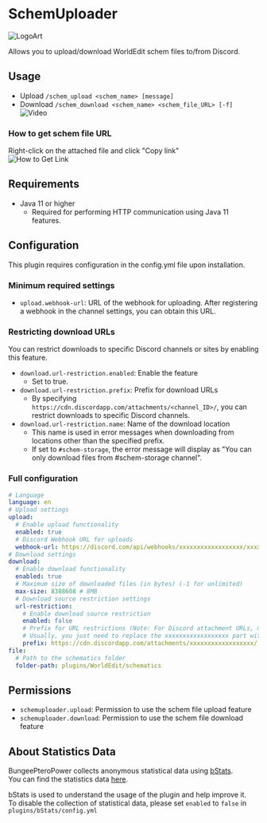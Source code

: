 # SchemUploader
![LogoArt](https://i.gyazo.com/b5b852f4e74c7d76377c7d5fb37ba17f.png)  

Allows you to upload/download WorldEdit schem files to/from Discord.  

## Usage

- Upload
`/schem_upload <schem_name> [message]`
- Download
`/schem_download <schem_name> <schem_file_URL> [-f]`
![Video](https://i.gyazo.com/683abfa22a46fe11bd3136d0d64da91f.gif)

### How to get schem file URL
Right-click on the attached file and click "Copy link"  
![How to Get Link](https://i.gyazo.com/ded5a89d3618424bc29ecbf6a270bac2.png)

## Requirements

- Java 11 or higher
  - Required for performing HTTP communication using Java 11 features.

## Configuration

This plugin requires configuration in the config.yml file upon installation.

### Minimum required settings

- `upload.webhook-url`: URL of the webhook for uploading. After registering a webhook in the channel settings, you can obtain this URL.

### Restricting download URLs

You can restrict downloads to specific Discord channels or sites by enabling this feature.

- `download.url-restriction.enabled`: Enable the feature
  - Set to true.
- `download.url-restriction.prefix`: Prefix for download URLs
  - By specifying `https://cdn.discordapp.com/attachments/<channel_ID>/`, you can restrict downloads to specific Discord channels.
- `download.url-restriction.name`: Name of the download location
  - This name is used in error messages when downloading from locations other than the specified prefix.
  - If set to `#schem-storage`, the error message will display as "You can only download files from #schem-storage channel".

### Full configuration
```yaml
# Language
language: en
# Upload settings
upload:
  # Enable upload functionality
  enabled: true
  # Discord Webhook URL for uploads
  webhook-url: https://discord.com/api/webhooks/xxxxxxxxxxxxxxxxxx/xxxxxxxxxxxxxxxxxxxxxxxxxxxx-xxxxxxxxxxxxxxxxxxxxxxxxxxxxxxxxxxxxxxx
# Download settings
download:
  # Enable download functionality
  enabled: true
  # Maximum size of downloaded files (in bytes) (-1 for unlimited)
  max-size: 8388608 # 8MB
  # Download source restriction settings
  url-restriction:
    # Enable download source restriction
    enabled: false
    # Prefix for URL restrictions (Note: For Discord attachment URLs, make sure it starts with cdn. and ends with /)
    # Usually, you just need to replace the xxxxxxxxxxxxxxxxxx part with your own channel ID
    prefix: https://cdn.discordapp.com/attachments/xxxxxxxxxxxxxxxxxx/
file:
  # Path to the schematics folder
  folder-path: plugins/WorldEdit/schematics
```

## Permissions

- `schemuploader.upload`: Permission to use the schem file upload feature
- `schemuploader.download`: Permission to use the schem file download feature

## About Statistics Data

BungeePteroPower collects anonymous statistical data using [bStats](https://bstats.org/).  
You can find the statistics data [here](https://bstats.org/plugin/bukkit/SchemUploader/21061).

bStats is used to understand the usage of the plugin and help improve it.  
To disable the collection of statistical data, please set `enabled` to `false` in `plugins/bStats/config.yml`
